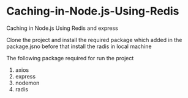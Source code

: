 # Caching-in-Node.js-Using-Redis
Caching in Node.js Using Redis and express

Clone the project and install the required package which added in the package.jsno
before that install the radis in local machine

The following package required for run the project
1. axios
2. express
3. nodemon
4. radis
